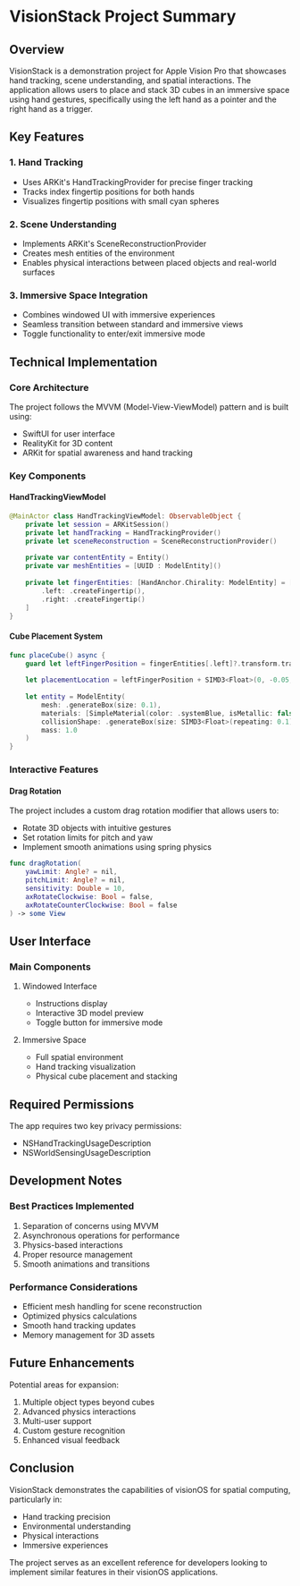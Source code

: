# VisionStack Project Summary

## Overview
VisionStack is a demonstration project for Apple Vision Pro that showcases hand tracking, scene understanding, and spatial interactions. The application allows users to place and stack 3D cubes in an immersive space using hand gestures, specifically using the left hand as a pointer and the right hand as a trigger.

## Key Features

### 1. Hand Tracking
- Uses ARKit's HandTrackingProvider for precise finger tracking
- Tracks index fingertip positions for both hands
- Visualizes fingertip positions with small cyan spheres

### 2. Scene Understanding
- Implements ARKit's SceneReconstructionProvider
- Creates mesh entities of the environment
- Enables physical interactions between placed objects and real-world surfaces

### 3. Immersive Space Integration
- Combines windowed UI with immersive experiences
- Seamless transition between standard and immersive views
- Toggle functionality to enter/exit immersive mode

## Technical Implementation

### Core Architecture
The project follows the MVVM (Model-View-ViewModel) pattern and is built using:
- SwiftUI for user interface
- RealityKit for 3D content
- ARKit for spatial awareness and hand tracking

### Key Components

#### HandTrackingViewModel
```swift
@MainActor class HandTrackingViewModel: ObservableObject {
    private let session = ARKitSession()
    private let handTracking = HandTrackingProvider()
    private let sceneReconstruction = SceneReconstructionProvider()
    
    private var contentEntity = Entity()
    private var meshEntities = [UUID : ModelEntity]()
    
    private let fingerEntities: [HandAnchor.Chirality: ModelEntity] = [
        .left: .createFingertip(),
        .right: .createFingertip()
    ]
}
```

#### Cube Placement System
```swift
func placeCube() async {
    guard let leftFingerPosition = fingerEntities[.left]?.transform.translation else {return}
    
    let placementLocation = leftFingerPosition + SIMD3<Float>(0, -0.05, 0)
    
    let entity = ModelEntity(
        mesh: .generateBox(size: 0.1),
        materials: [SimpleMaterial(color: .systemBlue, isMetallic: false)],
        collisionShape: .generateBox(size: SIMD3<Float>(repeating: 0.1)),
        mass: 1.0
    )
}
```

### Interactive Features

#### Drag Rotation
The project includes a custom drag rotation modifier that allows users to:
- Rotate 3D objects with intuitive gestures
- Set rotation limits for pitch and yaw
- Implement smooth animations using spring physics

```swift
func dragRotation(
    yawLimit: Angle? = nil,
    pitchLimit: Angle? = nil,
    sensitivity: Double = 10,
    axRotateClockwise: Bool = false,
    axRotateCounterClockwise: Bool = false
) -> some View
```

## User Interface

### Main Components
1. Windowed Interface
   - Instructions display
   - Interactive 3D model preview
   - Toggle button for immersive mode

2. Immersive Space
   - Full spatial environment
   - Hand tracking visualization
   - Physical cube placement and stacking

## Required Permissions
The app requires two key privacy permissions:
- NSHandTrackingUsageDescription
- NSWorldSensingUsageDescription

## Development Notes

### Best Practices Implemented
1. Separation of concerns using MVVM
2. Asynchronous operations for performance
3. Physics-based interactions
4. Proper resource management
5. Smooth animations and transitions

### Performance Considerations
- Efficient mesh handling for scene reconstruction
- Optimized physics calculations
- Smooth hand tracking updates
- Memory management for 3D assets

## Future Enhancements
Potential areas for expansion:
1. Multiple object types beyond cubes
2. Advanced physics interactions
3. Multi-user support
4. Custom gesture recognition
5. Enhanced visual feedback

## Conclusion
VisionStack demonstrates the capabilities of visionOS for spatial computing, particularly in:
- Hand tracking precision
- Environmental understanding
- Physical interactions
- Immersive experiences

The project serves as an excellent reference for developers looking to implement similar features in their visionOS applications.
